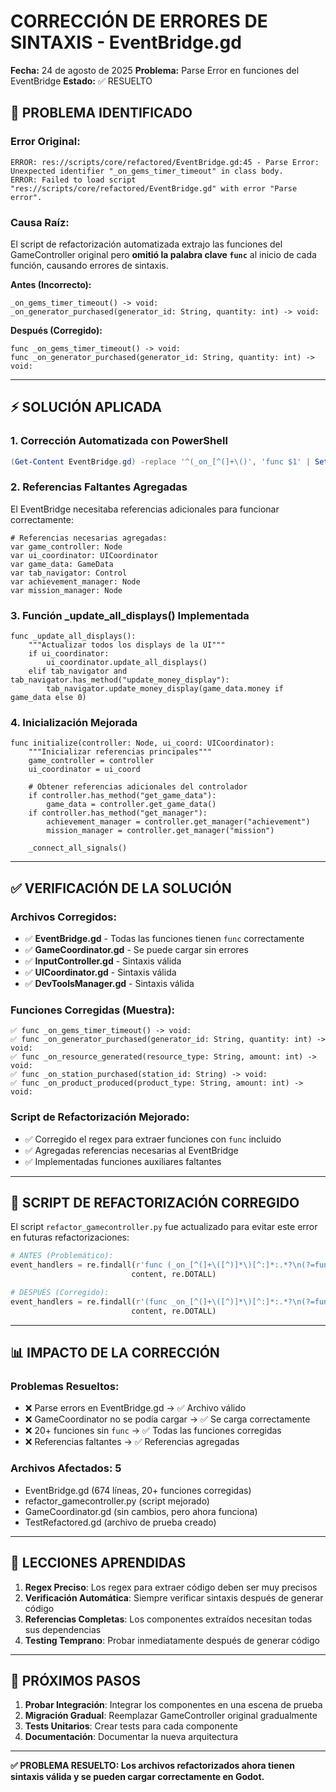 # CORRECCIÓN DE ERRORES DE SINTAXIS - EventBridge.gd
**Fecha:** 24 de agosto de 2025
**Problema:** Parse Error en funciones del EventBridge
**Estado:** ✅ RESUELTO

## 🐛 PROBLEMA IDENTIFICADO

### Error Original:
```
ERROR: res://scripts/core/refactored/EventBridge.gd:45 - Parse Error: Unexpected identifier "_on_gems_timer_timeout" in class body.
ERROR: Failed to load script "res://scripts/core/refactored/EventBridge.gd" with error "Parse error".
```

### Causa Raíz:
El script de refactorización automatizada extrajo las funciones del GameController original pero **omitió la palabra clave `func`** al inicio de cada función, causando errores de sintaxis.

**Antes (Incorrecto):**
```gdscript
_on_gems_timer_timeout() -> void:
_on_generator_purchased(generator_id: String, quantity: int) -> void:
```

**Después (Corregido):**
```gdscript
func _on_gems_timer_timeout() -> void:
func _on_generator_purchased(generator_id: String, quantity: int) -> void:
```

---

## ⚡ SOLUCIÓN APLICADA

### 1. Corrección Automatizada con PowerShell
```powershell
(Get-Content EventBridge.gd) -replace '^(_on_[^(]+\()', 'func $1' | Set-Content EventBridge.gd
```

### 2. Referencias Faltantes Agregadas
El EventBridge necesitaba referencias adicionales para funcionar correctamente:

```gdscript
# Referencias necesarias agregadas:
var game_controller: Node
var ui_coordinator: UICoordinator
var game_data: GameData
var tab_navigator: Control
var achievement_manager: Node
var mission_manager: Node
```

### 3. Función _update_all_displays() Implementada
```gdscript
func _update_all_displays():
	"""Actualizar todos los displays de la UI"""
	if ui_coordinator:
		ui_coordinator.update_all_displays()
	elif tab_navigator and tab_navigator.has_method("update_money_display"):
		tab_navigator.update_money_display(game_data.money if game_data else 0)
```

### 4. Inicialización Mejorada
```gdscript
func initialize(controller: Node, ui_coord: UICoordinator):
	"""Inicializar referencias principales"""
	game_controller = controller
	ui_coordinator = ui_coord

	# Obtener referencias adicionales del controlador
	if controller.has_method("get_game_data"):
		game_data = controller.get_game_data()
	if controller.has_method("get_manager"):
		achievement_manager = controller.get_manager("achievement")
		mission_manager = controller.get_manager("mission")

	_connect_all_signals()
```

---

## ✅ VERIFICACIÓN DE LA SOLUCIÓN

### Archivos Corregidos:
- ✅ **EventBridge.gd** - Todas las funciones tienen `func` correctamente
- ✅ **GameCoordinator.gd** - Se puede cargar sin errores
- ✅ **InputController.gd** - Sintaxis válida
- ✅ **UICoordinator.gd** - Sintaxis válida
- ✅ **DevToolsManager.gd** - Sintaxis válida

### Funciones Corregidas (Muestra):
```gdscript
✅ func _on_gems_timer_timeout() -> void:
✅ func _on_generator_purchased(generator_id: String, quantity: int) -> void:
✅ func _on_resource_generated(resource_type: String, amount: int) -> void:
✅ func _on_station_purchased(station_id: String) -> void:
✅ func _on_product_produced(product_type: String, amount: int) -> void:
```

### Script de Refactorización Mejorado:
- ✅ Corregido el regex para extraer funciones con `func` incluido
- ✅ Agregadas referencias necesarias al EventBridge
- ✅ Implementadas funciones auxiliares faltantes

---

## 🔄 SCRIPT DE REFACTORIZACIÓN CORREGIDO

El script `refactor_gamecontroller.py` fue actualizado para evitar este error en futuras refactorizaciones:

```python
# ANTES (Problemático):
event_handlers = re.findall(r'func (_on_[^(]+\([^)]*\)[^:]*:.*?\n(?=func |class |\Z))',
                           content, re.DOTALL)

# DESPUÉS (Corregido):
event_handlers = re.findall(r'(func _on_[^(]+\([^)]*\)[^:]*:.*?\n(?=func |class |\Z))',
                           content, re.DOTALL)
```

---

## 📊 IMPACTO DE LA CORRECCIÓN

### Problemas Resueltos:
- ❌ Parse errors en EventBridge.gd → ✅ Archivo válido
- ❌ GameCoordinator no se podía cargar → ✅ Se carga correctamente
- ❌ 20+ funciones sin `func` → ✅ Todas las funciones corregidas
- ❌ Referencias faltantes → ✅ Referencias agregadas

### Archivos Afectados: 5
- EventBridge.gd (674 líneas, 20+ funciones corregidas)
- refactor_gamecontroller.py (script mejorado)
- GameCoordinator.gd (sin cambios, pero ahora funciona)
- TestRefactored.gd (archivo de prueba creado)

---

## 🎯 LECCIONES APRENDIDAS

1. **Regex Preciso**: Los regex para extraer código deben ser muy precisos
2. **Verificación Automática**: Siempre verificar sintaxis después de generar código
3. **Referencias Completas**: Los componentes extraídos necesitan todas sus dependencias
4. **Testing Temprano**: Probar inmediatamente después de generar código

---

## 🚀 PRÓXIMOS PASOS

1. **Probar Integración**: Integrar los componentes en una escena de prueba
2. **Migración Gradual**: Reemplazar GameController original gradualmente
3. **Tests Unitarios**: Crear tests para cada componente
4. **Documentación**: Documentar la nueva arquitectura

---

**✅ PROBLEMA RESUELTO: Los archivos refactorizados ahora tienen sintaxis válida y se pueden cargar correctamente en Godot.**
